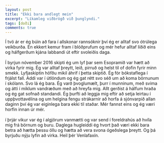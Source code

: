 ```yaml
---
layout: post
title: "Ekki bara andlegt mein"
excerpt: "Líkamleg viðbrögð við þunglyndi."
tags: [doði]
comments: true
---
```


Í tvö ár er ég búin að fara í allskonar rannsóknir því ég er alltaf svo ótrúlega veikburða. En ekkert kemur fram í blóðprufum og mér hefur alltaf liðið eins og hálfgerðum kjána labbandi út eftir svoleiðis daga. 
<br><br>
Í byrjun nóvember 2016 skipti ég um lyf þar sem Esopramið var hætt að virka fyrir mig. Ég var alltaf þreytt, leið, pirruð og helst til of dofin fyrir minn smekk. Lyfjaskiptin höfðu mikil áhrif í þetta skiptið. Ég fór bókstaflega í frjálst fall. Addi var í útlöndum og ég gat rétt svo séð um að koma börnunum í skólann. Svo lá ég bara. Ég varð þvoglumælt, þurr í munninum, með svima og átti í miklum vandræðum með að hreyfa mig. Allt gerðist á hálfum hraða og ég gat sofnað standandi. Ég þurfti að leggja mig eftir að setja leirtau í uppþvottavélina og um helgina fengu strákarnir að horfa á sjónvarpið allan daginn því ég var eiginlega bara ekki til staðar. Mér fannst eins og ég væri horfin innan úr mér.
<br><br>
í þrjár vikur var ég í algjörum vanmætti og var send í foreldrahús að hvíla mig frá börnum og buru. Daglega hugleiddi ég hvort það væri ekki bara betra að hætta þessu öllu og hætta að vera svona ógeðslega þreytt. Og þá byrjuðu nýju lyfin að virka. Heil þér Venlafaxín.

